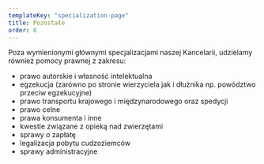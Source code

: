 ```yaml
---
templateKey: "specialization-page"
title: Pozostałe
order: 8
---
```


Poza wymienionymi głównymi specjalizacjami naszej Kancelarii, udzielamy również pomocy prawnej z zakresu:

- prawo autorskie i własność intelektualna
- egzekucja (zarówno po stronie wierzyciela jak i dłużnika np. powództwo przeciw egzekucyjne)
- prawo transportu krajowego i międzynarodowego oraz spedycji
- prawo celne
- prawa konsumenta i inne
- kwestie związane z opieką nad zwierzętami
- sprawy o zapłatę
- legalizacja pobytu cudzoziemców
- sprawy administracyjne
